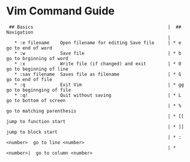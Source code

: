 # Vim Command Guide

     ## Basics                                                  |  ## Navigation 
                                                                |  
       * :e filename    Open filename for editing Save file     | * e          go to end of word
       * :w             Save file                               | * b          go to brginning of word
       * :x             Write file (if changed) and exit        | * 0          go to beginning of line
       * :sav filename  Saves file as filename                  | * G          go to end of file
       * :q             Exit Vim                                | * gg         go to beginnging of file
       * :q!            Quit without saving                     | * L          go to bottom of screen
                                                                | * %          go to matching parenthesis
                                                                | * [[         jump to function start
                                                                | * ]]         jump to block start
                                                                | * :<number>  go to line <number>
                                                                | * <number>|  go to column <number>
